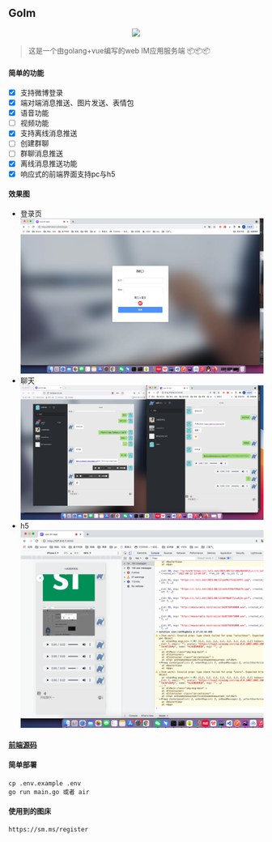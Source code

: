 ## GoIm

<p align="center">
<a href=""><img src="https://img.shields.io/badge/license-MIT-green" /></a> 
</p>

> 这是一个由golang+vue编写的web IM应用服务端 📦📦📦

#### 简单的功能

   - [x] 支持微博登录
   - [x] 端对端消息推送、图片发送、表情包
   - [x] 语音功能
   - [ ] 视频功能
   - [x] 支持离线消息推送
   - [ ] 创建群聊
   - [ ] 群聊消息推送
   - [x] 离线消息推送功能
   - [x] 响应式的前端界面支持pc与h5
   
#### 效果图
  * 登录页
![emioj](docs/WechatIMG492.png)
  * 聊天
![im](docs/WechatIMG491.png)
  * h5
![im](docs/WechatIMG493.png)

#### [前端源码](https://github.com/pl1998/web-im-app)

#### 简单部署
```shell script
cp .env.example .env
go run main.go 或者 air
```
#### 使用到的图床
```shell script
https://sm.ms/register
```


